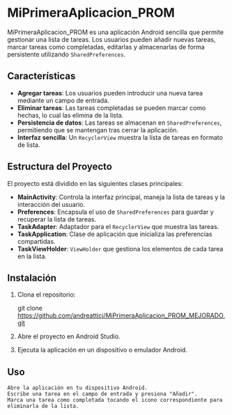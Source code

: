 # MiPrimeraAplicacion_PROM

MiPrimeraAplicacion_PROM es una aplicación Android sencilla que permite gestionar una lista de tareas. Los usuarios pueden añadir nuevas tareas, marcar tareas como completadas, editarlas y almacenarlas de forma persistente utilizando `SharedPreferences`.

## Características

- **Agregar tareas**: Los usuarios pueden introducir una nueva tarea mediante un campo de entrada.
- **Eliminar tareas**: Las tareas completadas se pueden marcar como hechas, lo cual las elimina de la lista.
- **Persistencia de datos**: Las tareas se almacenan en `SharedPreferences`, permitiendo que se mantengan tras cerrar la aplicación.
- **Interfaz sencilla**: Un `RecyclerView` muestra la lista de tareas en formato de lista.

## Estructura del Proyecto

El proyecto está dividido en las siguientes clases principales:

- **MainActivity**: Controla la interfaz principal, maneja la lista de tareas y la interacción del usuario.
- **Preferences**: Encapsula el uso de `SharedPreferences` para guardar y recuperar la lista de tareas.
- **TaskAdapter**: Adaptador para el `RecyclerView` que muestra las tareas.
- **TaskApplication**: Clase de aplicación que inicializa las preferencias compartidas.
- **TaskViewHolder**: `ViewHolder` que gestiona los elementos de cada tarea en la lista.

## Instalación

1. Clona el repositorio:

   git clone https://github.com/andreatticj/MiPrimeraAplicacion_PROM_MEJORADO.git

2. Abre el proyecto en Android Studio.
3. Ejecuta la aplicación en un dispositivo o emulador Android.

## Uso

    Abre la aplicación en tu dispositivo Android.
    Escribe una tarea en el campo de entrada y presiona "Añadir".
    Marca una tarea como completada tocando el icono correspondiente para eliminarla de la lista.
